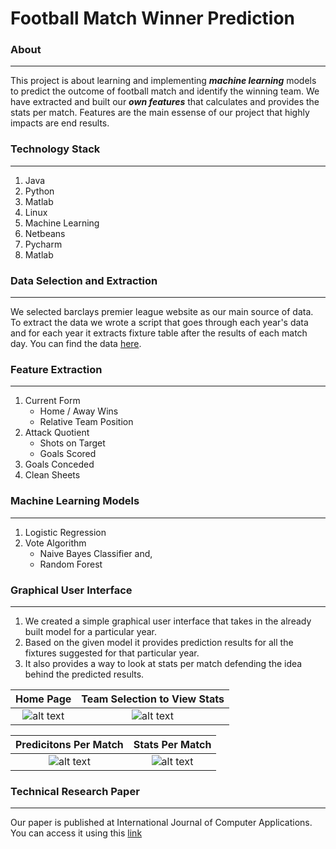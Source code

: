 Football Match Winner Prediction
=================================

### About ###
-----------------------------
This project is about learning and implementing ***machine learning*** models to predict the outcome of football match and identify the winning team. We have extracted and built our ***own features*** that calculates and provides the stats per match. Features are the main essense of our project that highly impacts are end results.

### Technology Stack ### 
-----------------------------
1. Java
2. Python
3. Matlab
4. Linux
5. Machine Learning 
6. Netbeans
7. Pycharm
8. Matlab

### Data Selection and Extraction ### 
-----------------------------
We selected barclays premier league website as our main source of data. To extract the data we wrote a script that goes through each year's data and for each year it extracts fixture table after the results of each match day. You can find the data [here](https://github.com/kushg18/football-match-winner-prediction/tree/master/MatchDays). 

### Feature Extraction ### 
-----------------------------
1. Current Form
    - Home / Away Wins
    - Relative Team Position
2. Attack Quotient
    - Shots on Target
    - Goals Scored
3. Goals Conceded
4. Clean Sheets

### Machine Learning Models ### 
-----------------------------
1. Logistic Regression
2. Vote Algorithm
    - Naive Bayes Classifier and,
    - Random Forest 

### Graphical User Interface ###
-----------------------------
1. We created a simple graphical user interface that takes in the already built model for a particular year. 
2. Based on the given model it provides prediction results for all the fixtures suggested for that particular year.
3. It also provides a way to look at stats per match defending the idea behind the predicted results.

Home Page |  Team Selection to View Stats
:-------------------------:|:-------------------------:
![alt text](https://github.com/kushg18/football-match-winner-prediction/blob/master/finalgui/1Home.png)  |  ![alt text](https://github.com/kushg18/football-match-winner-prediction/blob/master/finalgui/2TeamSelection.png)

Predicitons Per Match |  Stats Per Match
:-------------------------:|:-------------------------:
![alt text](https://github.com/kushg18/football-match-winner-prediction/blob/master/finalgui/3Predictions.png)  |  ![alt text](https://github.com/kushg18/football-match-winner-prediction/blob/master/finalgui/4.PerMatchStats.png)


### Technical Research Paper ###
-----------------------------------
Our paper is published at International Journal of Computer Applications. You can access it using this [link](https://www.ijcaonline.org/archives/volume154/number3/26474-2016912066)
